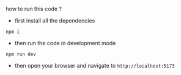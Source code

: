 how to run this code ?

- first install all the dependencies

```
npm i

```

- then run the code in development mode

```
npm run dev

```

- then open your browser and navigate to `http://localhost:5173`
